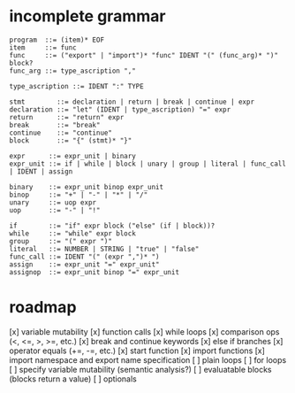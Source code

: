 # incomplete grammar
```
program  ::= (item)* EOF
item     ::= func
func     ::= ("export" | "import")* "func" IDENT "(" (func_arg)* ")" block?
func_arg ::= type_ascription ","

type_ascription ::= IDENT ":" TYPE

stmt        ::= declaration | return | break | continue | expr
declaration ::= "let" (IDENT | type_ascription) "=" expr
return      ::= "return" expr
break       ::= "break"
continue    ::= "continue"
block       ::= "{" (stmt)* "}"

expr      ::= expr_unit | binary
expr_unit ::= if | while | block | unary | group | literal | func_call | IDENT | assign

binary    ::= expr_unit binop expr_unit
binop     ::= "+" | "-" | "*" | "/"
unary     ::= uop expr
uop       ::= "-" | "!"

if        ::= "if" expr block ("else" (if | block))?
while     ::= "while" expr block
group     ::= "(" expr ")"
literal   ::= NUMBER | STRING | "true" | "false"
func_call ::= IDENT "(" (expr ",")* ")
assign    ::= expr_unit "=" expr_unit"
assignop  ::= expr_unit binop "=" expr_unit
```

# roadmap
[x] variable mutability
[x] function calls
[x] while loops
[x] comparison ops (<, <=, >, >=, etc.)
[x] break and continue keywords
[x] else if branches
[x] operator equals (+=, -=, etc.)
[x] start function
[x] import functions
[x] import namespace and export name specification
[ ] plain loops
[ ] for loops
[ ] specify variable mutability (semantic analysis?)
[ ] evaluatable blocks (blocks return a value)
[ ] optionals
